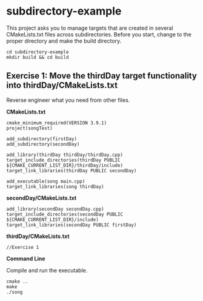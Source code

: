 # subdirectory-example
This project asks you to manage targets that are created in several CMakeLists.txt files across subdirectories. Before you start, change to the proper directory and make the build directory.
   ```
   cd subdirectory-example
   mkdir build && cd build
   ```
   
## Exercise 1: Move the thirdDay target functionality into thirdDay/CMakeLists.txt

Reverse engineer what you need from other files.

**CMakeLists.txt**

   ```
   cmake_minimum_required(VERSION 3.9.1)
   project(songTest)

   add_subdirectory(firstDay)
   add_subdirectory(secondDay)

   add_library(thirdDay thirdDay/thirdDay.cpp)
   target_include_directories(thirdDay PUBLIC ${CMAKE_CURRENT_LIST_DIR}/thirdDay/include)
   target_link_libraries(thirdDay PUBLIC secondDay)

   add_executable(song main.cpp)
   target_link_libraries(song thirdDay)
   ```

**secondDay/CMakeLists.txt**

   ```
   add_library(secondDay secondDay.cpp)
   target_include_directories(secondDay PUBLIC ${CMAKE_CURRENT_LIST_DIR}/include)
   target_link_libraries(secondDay PUBLIC firstDay)
   ```

**thirdDay/CMakeLists.txt**

   ```
   //Exercise 1
   ```

**Command Line**

Compile and run the executable.
   ```
   cmake ..
   make
   ./song
   ```
